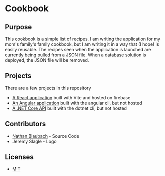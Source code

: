 # Cookbook

## Purpose

This cookbook is a simple list of recipes. I am writing the application for my mom's family's family cookbook, but I am writing it in a way that (I hope) is easily reusable. The recipes seen when the application is launched are currently being pulled from a JSON file. When a database solution is deployed, the JSON file will be removed.

## Projects

There are a few projects in this repository

- [A React application](https://github.com/nathanblaubach/cookbook/tree/main/web-react/README.md) built with Vite and hosted on firebase
- [An Angular application](https://github.com/nathanblaubach/cookbook/tree/main/web-angular/README.md) built with the angular cli, but not hosted
- [A .NET Core API](https://github.com/nathanblaubach/cookbook/tree/main/api-dotnet/README.md) built with the dotnet cli, but not hosted

## Contributors

- [Nathan Blaubach](https://github.com/nathanblaubach) - Source Code
- Jeremy Slagle - Logo

## Licenses

- [MIT](https://github.com/nathanblaubach/cookbook/blob/main/LICENSE)
